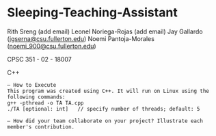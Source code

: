 # Sleeping-Teaching-Assistant

Rith Sreng (add email)
Leonel Noriega-Rojas (add email)
Jay Gallardo (jgserna@csu.fullerton.edu)
Noemi Pantoja-Morales (noemi_900@csu.fullerton.edu)

CPSC 351 - 02 - 18007

C++

    – How to Execute
    This program was created using C++. It will run on Linux using the following commands:
    g++ -pthread -o TA TA.cpp
    ./TA [optional: int]   // specify number of threads; default: 5

    – How did your team collaborate on your project? Illustrate each member's contribution.

